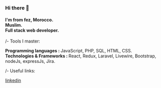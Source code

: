 ### Hi there 👋

<h4>I'm from fez, Morocco. <br>Muslim. <br> Full stack web developer.</h1>

/- Tools I master:

<b>Programming languages : </b> JavaScript, PHP, SQL, HTML, CSS. <br>
<b>Technologies & Frameworks : </b> React, Redux, Laravel, Livewire, Bootstrap, nodeJs, expressJs, Jira.

/- Useful links:

<a href="https://www.linkedin.com/in/soufyane-marsi-10b186195">linkedin</a>
<!--
**s-marsi/s-marsi** is a ✨ _special_ ✨ repository because its `README.md` (this file) appears on your GitHub profile.

Here are some ideas to get you started:

- 🔭 I’m currently working on ...
- 🌱 I’m currently learning ...
- 👯 I’m looking to collaborate on ...
- 🤔 I’m looking for help with ...
- 💬 Ask me about ...
- 📫 How to reach me: ...
- 😄 Pronouns: ...
- ⚡ Fun fact: ...
-->

